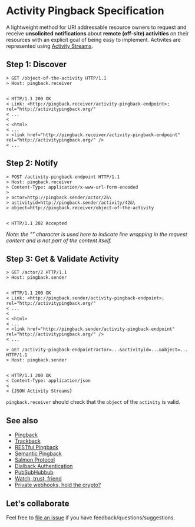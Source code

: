 # Activity Pingback Specification

A lightweight method for URI addressable resource owners to request and receive __unsolicited notifications__ about __remote (off-site) activities__ on their resources with an explicit goal of being easy to implement. Activites are represented using [Activity Streams](http://activitystrea.ms/).


## Step 1: Discover

```
> GET /object-of-the-activity HTTP/1.1
> Host: pingback.receiver


< HTTP/1.1 200 OK
< Link: <http://pingback.receiver/activity-pingback-endpoint>; rel="http://activitypingback.org/"
< ...
<
< <html>
< ...
< <link href="http://pingback.receiver/activity-pingback-endpoint" rel="http://activitypingback.org/" />
< ...
```




## Step 2: Notify

```
> POST /activity-pingback-endpoint HTTP/1.1
> Host: pingback.receiver
> Content-Type: application/x-www-url-form-encoded
>
> actor=http://pingback.sender/actor/2&\
> activityid=http://pingback.sender/activity/42&\
> object=http://pingback.receiver/object-of-the-activity


< HTTP/1.1 202 Accepted
```

_Note: the "\" character is used here to indicate line wrapping in the request content and is not part of the content itself._


## Step 3: Get & Validate Activity

```
> GET /actor/2 HTTP/1.1
> Host: pingback.sender


< HTTP/1.1 200 OK
< Link: <http://pingback.sender/activity-pingback-endpoint>; rel="http://activitypingback.org/"
< ...
<
< <html>
< ...
< <link href="http://pingback.sender/activity-pingback-endpoint" rel="http://activitypingback.org/" />
< ...
```


```
> GET /activity-pingback-endpoint?actor=...&activityid=...&object=... HTTP/1.1
> Host: pingback.sender


< HTTP/1.1 200 OK
< Content-Type: application/json
<
< {JSON Activity Streams}
```

`pingback.receiver` should check that the `object` of the `activity` is valid.


## See also

* [Pingback](http://www.hixie.ch/specs/pingback/pingback)
* [Trackback](http://archive.cweiske.de/trackback/trackback-1.2.html)
* [RESTful Pingback](http://www.w3.org/wiki/Pingback)
* [Semantic Pingback](http://aksw.org/projects/semanticpingback)
* [Salmon Protocol](http://salmon-protocol.googlecode.com/svn/trunk/draft-panzer-salmon-00.html)
* [Dialback Authentication](http://tools.ietf.org/html/draft-prodromou-dialback-00)
* [PubSubHubbub](https://code.google.com/p/pubsubhubbub/)
* [Watch, trust, friend](http://markpasc.typepad.com/blog/2011/03/watch-trust-friend.html)
* [Private webhooks, hold the crypto?](http://markpasc.typepad.com/blog/2011/04/private-webhooks-hold-the-crypto.html)

## Let's collaborate
Feel free to [file an issue](https://github.com/converspace/activity-pingback/issues) if you have feedback/questions/suggestions.
